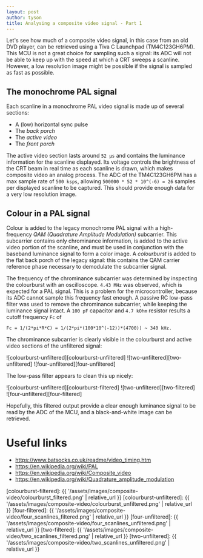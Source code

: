 ```yaml
---
layout: post
author: tyson
title: Analysing a composite video signal - Part 1
---
```

Let's see how much of a composite video signal, in this case from an old DVD player, can be retrieved using a Tiva C Launchpad (TM4C123GH6PM). This MCU is not a great choice for sampling such a signal: its ADC will not be able to keep up with the speed at which a CRT sweeps a scanline. However, a low resolution image might be possible if the signal is sampled as fast as possible.

## The monochrome PAL signal
Each scanline in a monochrome PAL video signal is made up of several sections:
- A (low) horizontal sync pulse
- The *back porch*
- The *active video*
- The *front porch*

The active video section lasts around `52 μs` and contains the luminance information for the scanline displayed. Its voltage controls the brightness of the CRT beam in real time as each scanline is drawn, which makes composite video an analog process. The ADC of the TM4C123GH6PM has a max sample rate of `500 ksps`, allowing `500000 * 52 * 10^(-6) = 26` samples per displayed scanline to be captured. This should provide enough data for a very low resolution image.

## Colour in a PAL signal
Colour is added to the legacy monochrome PAL signal with a high-frequency *QAM (Quadrature Amplitude Modulation)* subcarrier. This subcarrier contains only chrominance information, is added to the active video portion of the scanline, and must be used in conjunction with the baseband luminance signal to form a color image. A *colourburst* is added to the flat back porch of the legacy signal: this contains the QAM carrier reference phase necessary to demodulate the subcarrier signal.

The frequency of the chrominance subcarrier was determined by inspecting the colourburst with an oscilloscope. `4.43 MHz` was observed, which is expected for a PAL signal. This is a problem for the microcontroller, because its ADC cannot sample this frequency fast enough. A passive RC low-pass filter was used to remove the chrominance subcarrier, while keeping the luminance signal intact. A `100 pF` capacitor and `4.7 kOhm` resistor results a cutoff frequency `Fc` of

```
Fc = 1/(2*pi*R*C) = 1/(2*pi*(100*10^(-12))*(4700)) ~ 340 kHz.
```

The chrominance subcarrier is clearly visible in the colourburst and active video sections of the unfiltered signal:

![colourburst-unfiltered][colourburst-unfiltered]
![two-unfiltered][two-unfiltered]
![four-unfiltered][four-unfiltered]

The low-pass filter appears to clean this up nicely:

![colourburst-unfiltered][colourburst-filtered]
![two-unfiltered][two-filtered]
![four-unfiltered][four-filtered]

Hopefully, this filtered output provide a clear enough luminance signal to be read by the ADC of the MCU, and a black-and-white image can be retrieved.

# Useful links
- https://www.batsocks.co.uk/readme/video_timing.htm
- https://en.wikipedia.org/wiki/PAL
- https://en.wikipedia.org/wiki/Composite_video
- https://en.wikipedia.org/wiki/Quadrature_amplitude_modulation


[colourburst-filtered]: {{ '/assets/images/composite-video/colourburst_filtered.png' | relative_url }}
[colourburst-unfiltered]: {{ '/assets/images/composite-video/colourburst_unfiltered.png' | relative_url }}
[four-filtered]: {{ '/assets/images/composite-video/four_scanlines_filtered.png' | relative_url }}
[four-unfiltered]: {{ '/assets/images/composite-video/four_scanlines_unfiltered.png' | relative_url }}
[two-filtered]: {{ '/assets/images/composite-video/two_scanlines_filtered.png' | relative_url }}
[two-unfiltered]: {{ '/assets/images/composite-video/two_scanlines_unfiltered.png' | relative_url }}
